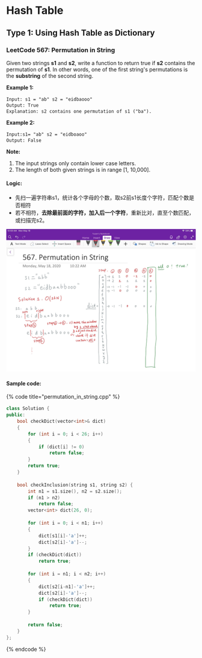 # Hash Table

## Type 1: Using Hash Table as Dictionary

### LeetCode 567: Permutation in String

Given two strings **s1** and **s2**, write a function to return true if **s2** contains the permutation of **s1**. In other words, one of the first string's permutations is the **substring** of the second string.

**Example 1:**

```text
Input: s1 = "ab" s2 = "eidbaooo"
Output: True
Explanation: s2 contains one permutation of s1 ("ba").
```

**Example 2:**

```text
Input:s1= "ab" s2 = "eidboaoo"
Output: False
```

**Note:**

1. The input strings only contain lower case letters.
2. The length of both given strings is in range \[1, 10,000\].

#### Logic:

* 先扫一遍字符串s1，统计各个字母的个数，取s2前s1长度个字符，匹配个数是否相符
* 若不相符，**去除最前面的字符，加入后一个字符**，重新比对，直至个数匹配，或扫描完s2。

![Picture: LeetCode 567 Permutation in String](.gitbook/assets/permutation_in_string.jpg)

#### Sample code:

{% code title="permutation\_in\_string.cpp" %}
```cpp
class Solution {
public:
    bool checkDict(vector<int>& dict)
    {
        for (int i = 0; i < 26; i++)
        {
            if (dict[i] != 0)
                return false;
        }
        return true;
    }

    bool checkInclusion(string s1, string s2) {
        int n1 = s1.size(), n2 = s2.size();
        if (n1 > n2)
            return false;
        vector<int> dict(26, 0);
        
        for (int i = 0; i < n1; i++)
        {
            dict[s1[i]-'a']++;
            dict[s2[i]-'a']--;
        }
        if (checkDict(dict))
            return true;
        
        for (int i = n1; i < n2; i++)
        {
            dict[s2[i-n1]-'a']++;
            dict[s2[i]-'a']--;
            if (checkDict(dict))
                return true;
        }
        
        return false;
    }
};
```
{% endcode %}



